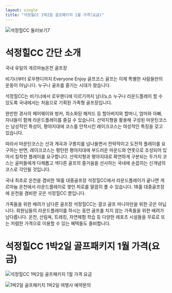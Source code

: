 ```yaml
---
layout: single
title: "석정힐CC 1박2일 골프패키지 1월 가격(요금)"
---
```


![석정힐CC 둘러보기7](https://user-images.githubusercontent.com/96457511/147442248-5c9b1cf8-f3b1-4973-982f-21413cfb7138.jpg)

# 석정힐CC 간단 소개

국내 유일의 게르마늄온천 골프장

비기너부터 로우핸디까지 Everyone Enjoy 골프코스 골프는 이제 특별한 사람들만의 운동이 아닙니다. 누구나 골프를 즐기는 시대가 왔습니다.
 
석정힐CC는 비기너에서 로우핸디에 이르기까지 남녀노소 누구나 라운드플레이 할 수 있도록 국내에서는 처음으로 기획된 가족형 골프장입니다.
 
완만한 경사의 페어웨이와 벙커, 최소화된 해저드 등 할아버지와 할머니, 엄마와 아빠, 자녀들이 함께 라운드플레이를 즐길 수 있습니다. 산악지형을 활용해 구성된 마운틴코스는 남성적인 특성이, 평야지대에 코스를 안착시킨 레이크코스는 여성적인 특징을 갖고 있습니다.
 
따라서 마운틴코스는 산과 계곡과 구릉지를 넘나들면서 전략적이고 도전적 플레이를 요구하는 반면, 레이크코스는 평탄한 평야지대에 부드러운 마운드와 연못으로 조성되어 있어서 침착한 플레이를 요구합니다. 산악지형과 평야지대로 확연하게 구분되는 두가지 코스는 골퍼들에게 다채롭고 색다른 골프의 즐거움을 선사하는 국내에 손꼽히는 신개념의 코스로 각인될 것입니다.

국내 최초로 온천을 겸비한 18홀 대중골프장 석정힐CC에서 라운드플레이가 끝나면 게르마늄 온천에서 라운드플레이로 쌓인 피로를 말끔히 풀 수 있습니다. 18홀 대중골프장에 온천을 겸비한 곳은 석정힐CC 뿐입니다.
 
가족들을 위한 배려가 남다른 골프장 석정힐CC는 결코 골프 마니아만을 위한 곳은 아닙니다. 회원님들의 라운드플레이를 하시는 동안 골프를 치지 않는 가족들을 위한 배려가 남다릅니다. 온천, 산림욕, 트레킹, 자연체험 학습 등 다양한 레포츠 시설들을 무료로 또는 저렴한 가격으로 이용할 수 있는 혜택들도 즐비합니다.


# 석정힐CC 1박2일 골프패키지 1월 가격(요금)
![석정힐CC 1박2일 골프패키지 1월 가격 요금](https://user-images.githubusercontent.com/96457511/147442156-adc4e720-9d0a-4c75-9581-3952414bf47e.PNG)

![1박2일 골프패키지 1박2일 여행사 예약문의](https://user-images.githubusercontent.com/96457511/147442182-97ba121b-cdaa-48cb-ac4e-546be85bc352.png)
